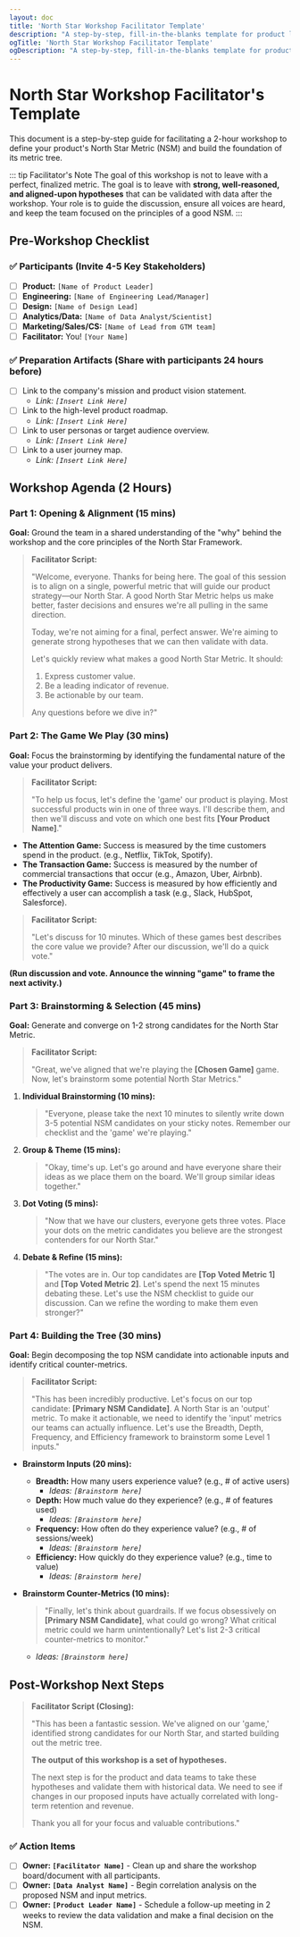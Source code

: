 ```yaml
---
layout: doc
title: 'North Star Workshop Facilitator Template'
description: "A step-by-step, fill-in-the-blanks template for product leaders to facilitate a North Star Framework definition workshop. Align your team and define your key metric."
ogTitle: 'North Star Workshop Facilitator Template'
ogDescription: "A step-by-step, fill-in-the-blanks template for product leaders to facilitate a North Star Framework definition workshop. Align your team and define your key metric."
---
```

# North Star Workshop Facilitator's Template

This document is a step-by-step guide for facilitating a 2-hour workshop to define your product's North Star Metric (NSM) and build the foundation of its metric tree.

::: tip Facilitator's Note
The goal of this workshop is not to leave with a perfect, finalized metric. The goal is to leave with **strong, well-reasoned, and aligned-upon hypotheses** that can be validated with data after the workshop. Your role is to guide the discussion, ensure all voices are heard, and keep the team focused on the principles of a good NSM.
:::

## Pre-Workshop Checklist

### ✅ Participants (Invite 4-5 Key Stakeholders)

* [ ] **Product:** `[Name of Product Leader]`
* [ ] **Engineering:** `[Name of Engineering Lead/Manager]`
* [ ] **Design:** `[Name of Design Lead]`
* [ ] **Analytics/Data:** `[Name of Data Analyst/Scientist]`
* [ ] **Marketing/Sales/CS:** `[Name of Lead from GTM team]`
* [ ] **Facilitator:** You! `[Your Name]`

### ✅ Preparation Artifacts (Share with participants 24 hours before)

* [ ] Link to the company's mission and product vision statement.
  * *Link: `[Insert Link Here]`*
* [ ] Link to the high-level product roadmap.
  * *Link: `[Insert Link Here]`*
* [ ] Link to user personas or target audience overview.
  * *Link: `[Insert Link Here]`*
* [ ] Link to a user journey map.
  * *Link: `[Insert Link Here]`*

## Workshop Agenda (2 Hours)

### Part 1: Opening & Alignment (15 mins)

**Goal:** Ground the team in a shared understanding of the "why" behind the workshop and the core principles of the North Star Framework.

> **Facilitator Script:**
>
> "Welcome, everyone. Thanks for being here. The goal of this session is to align on a single, powerful metric that will guide our product strategy—our North Star. A good North Star Metric helps us make better, faster decisions and ensures we're all pulling in the same direction.
>
> Today, we're not aiming for a final, perfect answer. We're aiming to generate strong hypotheses that we can then validate with data.
>
> Let's quickly review what makes a good North Star Metric. It should:
>
> 1. Express customer value.
> 2. Be a leading indicator of revenue.
> 3. Be actionable by our team.
>
> Any questions before we dive in?"

### Part 2: The Game We Play (30 mins)

**Goal:** Focus the brainstorming by identifying the fundamental nature of the value your product delivers.

> **Facilitator Script:**
>
> "To help us focus, let's define the 'game' our product is playing. Most successful products win in one of three ways. I'll describe them, and then we'll discuss and vote on which one best fits **[Your Product Name]**."

* **The Attention Game:** Success is measured by the time customers spend in the product. (e.g., Netflix, TikTok, Spotify).
* **The Transaction Game:** Success is measured by the number of commercial transactions that occur (e.g., Amazon, Uber, Airbnb).
* **The Productivity Game:** Success is measured by how efficiently and effectively a user can accomplish a task (e.g., Slack, HubSpot, Salesforce).

> **Facilitator Script:**
>
> "Let's discuss for 10 minutes. Which of these games best describes the core value we provide? After our discussion, we'll do a quick vote."

**(Run discussion and vote. Announce the winning "game" to frame the next activity.)**

### Part 3: Brainstorming & Selection (45 mins)

**Goal:** Generate and converge on 1-2 strong candidates for the North Star Metric.

> **Facilitator Script:**
>
> "Great, we've aligned that we're playing the **[Chosen Game]** game. Now, let's brainstorm some potential North Star Metrics."

1. **Individual Brainstorming (10 mins):**
   > "Everyone, please take the next 10 minutes to silently write down 3-5 potential NSM candidates on your sticky notes. Remember our checklist and the 'game' we're playing."
   >
2. **Group & Theme (15 mins):**
   > "Okay, time's up. Let's go around and have everyone share their ideas as we place them on the board. We'll group similar ideas together."
   >
3. **Dot Voting (5 mins):**
   > "Now that we have our clusters, everyone gets three votes. Place your dots on the metric candidates you believe are the strongest contenders for our North Star."
   >
4. **Debate & Refine (15 mins):**
   > "The votes are in. Our top candidates are **[Top Voted Metric 1]** and **[Top Voted Metric 2]**. Let's spend the next 15 minutes debating these. Let's use the NSM checklist to guide our discussion. Can we refine the wording to make them even stronger?"
   >

### Part 4: Building the Tree (30 mins)

**Goal:** Begin decomposing the top NSM candidate into actionable inputs and identify critical counter-metrics.

> **Facilitator Script:**
>
> "This has been incredibly productive. Let's focus on our top candidate: **[Primary NSM Candidate]**. A North Star is an 'output' metric. To make it actionable, we need to identify the 'input' metrics our teams can actually influence. Let's use the Breadth, Depth, Frequency, and Efficiency framework to brainstorm some Level 1 inputs."

* **Brainstorm Inputs (20 mins):**

  * **Breadth:** How many users experience value? (e.g., # of active users)
    * *Ideas: `[Brainstorm here]`*
  * **Depth:** How much value do they experience? (e.g., # of features used)
    * *Ideas: `[Brainstorm here]`*
  * **Frequency:** How often do they experience value? (e.g., # of sessions/week)
    * *Ideas: `[Brainstorm here]`*
  * **Efficiency:** How quickly do they experience value? (e.g., time to value)
    * *Ideas: `[Brainstorm here]`*
* **Brainstorm Counter-Metrics (10 mins):**

  > "Finally, let's think about guardrails. If we focus obsessively on **[Primary NSM Candidate]**, what could go wrong? What critical metric could we harm unintentionally? Let's list 2-3 critical counter-metrics to monitor."
  >

  * *Ideas: `[Brainstorm here]`*

## Post-Workshop Next Steps

> **Facilitator Script (Closing):**
>
> "This has been a fantastic session. We've aligned on our 'game,' identified strong candidates for our North Star, and started building out the metric tree.
>
> **The output of this workshop is a set of hypotheses.**
>
> The next step is for the product and data teams to take these hypotheses and validate them with historical data. We need to see if changes in our proposed inputs have actually correlated with long-term retention and revenue.
>
> Thank you all for your focus and valuable contributions."

### ✅ Action Items

* [ ] **Owner: `[Facilitator Name]`** - Clean up and share the workshop board/document with all participants.
* [ ] **Owner: `[Data Analyst Name]`** - Begin correlation analysis on the proposed NSM and input metrics.
* [ ] **Owner: `[Product Leader Name]`** - Schedule a follow-up meeting in 2 weeks to review the data validation and make a final decision on the NSM.
